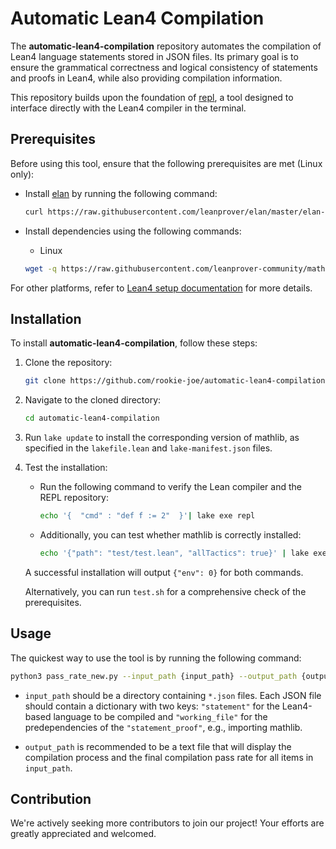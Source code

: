 # Automatic Lean4 Compilation

The **automatic-lean4-compilation** repository automates the compilation of Lean4 language statements stored in JSON files. Its primary goal is to ensure the grammatical correctness and logical consistency of statements and proofs in Lean4, while also providing compilation information.

This repository builds upon the foundation of [repl](https://github.com/leanprover-community/repl), a tool designed to interface directly with the Lean4 compiler in the terminal.

## Prerequisites

Before using this tool, ensure that the following prerequisites are met (Linux only):

- Install [elan](https://github.com/leanprover/elan) by running the following command:

  ```bash
  curl https://raw.githubusercontent.com/leanprover/elan/master/elan-init.sh -sSf | sh
  ```

- Install dependencies using the following commands:

  - Linux

  ```bash
  wget -q https://raw.githubusercontent.com/leanprover-community/mathlib4/master/scripts/install_debian.sh && bash install_debian.sh ; rm -f install_debian.sh && source ~/.profile
  ```

For other platforms, refer to [Lean4 setup documentation](https://lean-lang.org/lean4/doc/setup.html) for more details.

## Installation

To install **automatic-lean4-compilation**, follow these steps:

1. Clone the repository:

   ```bash
   git clone https://github.com/rookie-joe/automatic-lean4-compilation.git
   ```

2. Navigate to the cloned directory:

   ```bash
   cd automatic-lean4-compilation
   ```

3. Run `lake update` to install the corresponding version of mathlib, as specified in the `lakefile.lean` and `lake-manifest.json` files.

4. Test the installation:

   - Run the following command to verify the Lean compiler and the REPL repository:

     ```bash
     echo '{  "cmd" : "def f := 2"  }'| lake exe repl
     ```

   - Additionally, you can test whether mathlib is correctly installed:

     ```bash
     echo '{"path": "test/test.lean", "allTactics": true}' | lake exe repl
     ```

   A successful installation will output `{"env": 0}` for both commands.

   Alternatively, you can run `test.sh` for a comprehensive check of the prerequisites.

## Usage

The quickest way to use the tool is by running the following command:

```bash
python3 pass_rate_new.py --input_path {input_path} --output_path {output_path}
```

- `input_path` should be a directory containing `*.json` files. Each JSON file should contain a dictionary with two keys: `"statement"` for the Lean4-based language to be compiled and `"working_file"` for the predependencies of the `"statement_proof"`, e.g., importing mathlib.

- `output_path` is recommended to be a text file that will display the compilation process and the final compilation pass rate for all items in `input_path`.

## Contribution

We're actively seeking more contributors to join our project! Your efforts are greatly appreciated and welcomed.


